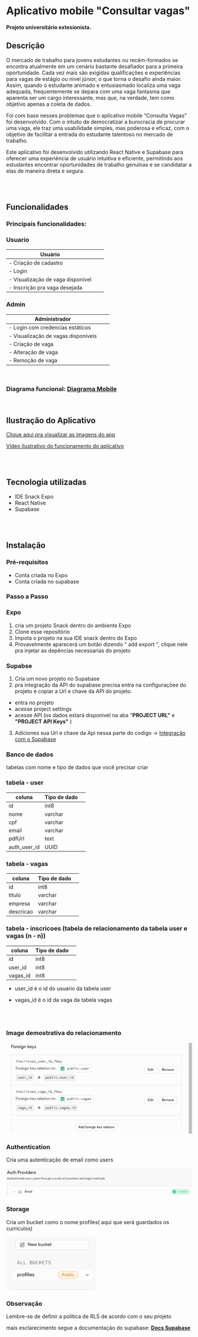 # Aplicativo mobile "Consultar vagas"

__Projeto universitário extesionista.__

## Descrição

O mercado de trabalho para jovens estudantes ou recém-formados se encontra atualmente em um cenário bastante desafiador para a primeira oportunidade. Cada vez mais são exigidas qualificações e experiências para vagas de estágio ou nível júnior, o que torna o desafio ainda maior. Assim, quando o estudante animado e entusiasmado localiza uma vaga adequada, frequentemente se depara com uma vaga fantasma que aparenta ser um cargo interessante, mas que, na verdade, tem como objetivo apenas a coleta de dados.

Foi com base nesses problemas que o aplicativo mobile “Consulta Vagas” foi desenvolvido. Com o intuito de democratizar a burocracia de procurar uma vaga, ele traz uma usabilidade simples, mas poderosa e eficaz, com o objetivo de facilitar a entrada do estudante talentoso no mercado de trabalho.

Este aplicativo foi desenvolvido utilizando React Native e Supabase para oferecer uma experiência de usuário intuitiva e eficiente, permitindo aos estudantes encontrar oportunidades de trabalho genuínas e se candidatar a elas de maneira direta e segura.


<br>
<br>


## Funcionalidades

### Principais funcionalidades:

### __Usuario__

| Usuário |                 |            |
|-----------|-------------------------|--------------|
| - Criação de cadastro               |              |
| - Login                             |              | 
| - Visualização de vaga disponível   |              | 
| - Inscrição pra vaga desejada       |              | 



### __Admin__


| Administrador |                 |                  |
|-----------|-------------------------|--------------|
| - Login com credencias estáticos    |              |
| - Visualização de vagas disponíveis |              | 
| - Criação de vaga                   |              | 
| - Alteração de vaga                 |              | 
| - Remoção de vaga                   |              | 


<br>

### __Diagrama funcional__: [Diagrama Mobile](midia_app/Diagrama%20Mobile.pdf)

<br>

## Ilustração do Aplicativo

[Clique aqui pra visualizar as imagens do app](midia_app/caputura_telas.md)

[Vídeo ilustrativo do funcionamento do aplicativo](https://github.com/Tfonseca200/Projeto-PMA/blob/main/midia_app/video_ilustrativo.mp4)



<br>
<br>



## Tecnologia utilizadas

- IDE Snack Expo
- React Native
- Supabase


<br>
<br>

## Instalação

### Pré-requisitos

- Conta criada no Expo
- Conta criada no supabase

### Passo a Passo

### Expo

1. cria um projeto Snack dentro do ambiente Expo
2. Clone esse repositório 
3. Impota o projeto na sua IDE snack dentro do Expo
4. Provavelmente aparecerá um botão dizendo " add export ",   clique nele pra injetar as depências necessarias do projeto

### Supabse

1. Cria um novo projeto no Supabase
2. pra integração da API do supabase precisa entra na configuraçõee do projeto e copiar a Url e chave da API do projeto.

- entra no projeto
- acesse project settings
- acesse API (os dados estará disponivel na aba "__PROJECT URL"__ e __"PROJECT API Keys"__ )


3. Adiciones sua Url e chave da Api nessa parte do codigo -> [Integração com o Supabase](src/Services/supabase.js)


### Banco de dados

tabelas com nome e tipo de dados que você precisar criar

### tabela - __user__

| coluna |  Tipo de dado     |            |
|-----------|--------------|-------------|
| id        |   int8       | 
| nome      |   varchar    | 
| cpf       |   varchar    |
| email     |   varchar    |
| pdfUrl    |   text       | 
| auth_user_id  |   UUID      |


### tabela - __vagas__

| coluna |  Tipo de dado     |            |
|-----------|--------------|-------------|
| id        |   int8       |
| titulo    |   varchar    | 
| empresa   |   varchar    |
| descricao |   varchar    |


### tabela - __inscricoes__ (tabela de relacionamento da tabela user e vagas (n - n))

| coluna |  Tipo de dado     |            |
|-----------|--------------|-------------|
| id        |   int8       |
| user_id   |   int8       |
| vagas_id  |   int8       |

- user_id é o id do usuario da tabela user

- vagas_id é o id da vaga da tabela vagas

<br>
<br>

### Image demostrativa do relacionamento

![relacionamento de tabelas](midia_app/Img_app/relacionamento.png)



### Authentication

Cria uma autenticação de email como users

![liberação de autenticação de email](midia_app/Img_app/email.png)


### Storage

Cria um bucket como o nome profiles( aqui que será guardados os curriculos)

![bucket](midia_app/Img_app/bucket.png)


### Observação

Lembre-se de definir a política de RLS de acordo com o seu projeto

mais esclarecimento segue a documentação do supabase: __[Docs Supabase](https://supabase.com/docs)__

